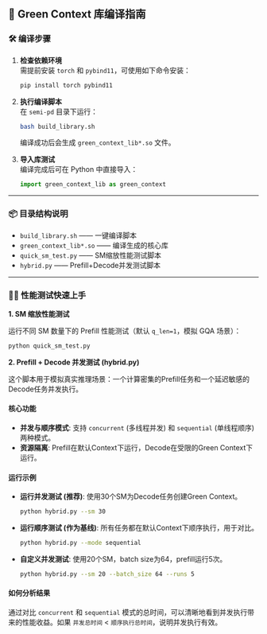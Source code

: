 ## 🚀 Green Context 库编译指南
### 🛠️ 编译步骤

1. **检查依赖环境**  
   需提前安装 `torch` 和 `pybind11`，可使用如下命令安装：
   ```bash
   pip install torch pybind11
   ```

2. **执行编译脚本**  
   在 `semi-pd` 目录下运行：
   ```bash
   bash build_library.sh
   ```
   编译成功后会生成 `green_context_lib*.so` 文件。

3. **导入库测试**  
   编译完成后可在 Python 中直接导入：
   ```python
   import green_context_lib as green_context
   ```

---

### 📦 目录结构说明

- `build_library.sh` —— 一键编译脚本
- `green_context_lib*.so` —— 编译生成的核心库
- `quick_sm_test.py` —— SM缩放性能测试脚本
- `hybrid.py` —— Prefill+Decode并发测试脚本

---

### 🏃‍♂️ 性能测试快速上手

**1. SM 缩放性能测试**

运行不同 SM 数量下的 Prefill 性能测试（默认 `q_len=1`，模拟 GQA 场景）：
   ```bash
   python quick_sm_test.py
   ```

**2. Prefill + Decode 并发测试 (hybrid.py)**

这个脚本用于模拟真实推理场景：一个计算密集的Prefill任务和一个延迟敏感的Decode任务并发执行。

#### 核心功能

- **并发与顺序模式**: 支持 `concurrent` (多线程并发) 和 `sequential` (单线程顺序) 两种模式。
- **资源隔离**: Prefill在默认Context下运行，Decode在受限的Green Context下运行。

#### 运行示例

- **运行并发测试 (推荐)**:
  使用30个SM为Decode任务创建Green Context。
  ```bash
  python hybrid.py --sm 30
  ```

- **运行顺序测试 (作为基线)**:
  所有任务都在默认Context下顺序执行，用于对比。
  ```bash
  python hybrid.py --mode sequential
  ```

- **自定义并发测试**:
  使用20个SM，batch size为64，prefill运行5次。
  ```bash
  python hybrid.py --sm 20 --batch_size 64 --runs 5
  ```

#### 如何分析结果

通过对比 `concurrent` 和 `sequential` 模式的总时间，可以清晰地看到并发执行带来的性能收益。如果 `并发总时间` < `顺序执行总时间`，说明并发执行有效。
